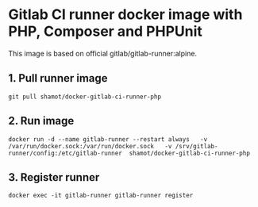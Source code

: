 # Gitlab CI runner docker image with PHP, Composer and PHPUnit
This image is based on official gitlab/gitlab-runner:alpine.

## 1. Pull runner image
`git pull shamot/docker-gitlab-ci-runner-php`

## 2. Run image
`docker run -d --name gitlab-runner --restart always  
-v /var/run/docker.sock:/var/run/docker.sock  
-v /srv/gitlab-runner/config:/etc/gitlab-runner  shamot/docker-gitlab-ci-runner-php`

## 3. Register runner
`docker exec -it gitlab-runner gitlab-runner register`
